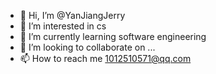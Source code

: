 - 👋 Hi, I’m @YanJiangJerry
- 👀 I’m interested in cs
- 🌱 I’m currently learning software engineering
- 💞️ I’m looking to collaborate on ...
- 📫 How to reach me 1012510571@qq.com

<!---
YanJiangJerry/YanJiangJerry is a ✨ special ✨ repository because its `README.md` (this file) appears on your GitHub profile.
You can click the Preview link to take a look at your changes.
--->
